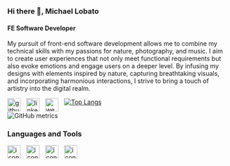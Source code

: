 ### Hi there 👋, Michael Lobato
#### FE Software Developer
My pursuit of front-end software development allows me to combine my technical skills with my passions for nature, photography, and music. I aim to create user experiences that not only meet functional requirements but also evoke emotions and engage users on a deeper level. By infusing my designs with elements inspired by nature, capturing breathtaking visuals, and incorporating harmonious interactions, I strive to bring a touch of artistry into the digital realm.



[<img src='https://cdn.jsdelivr.net/npm/simple-icons@3.0.1/icons/github.svg' alt='github' align="left" width="30px" style="padding-right:10px;">](https://github.com/mrlobatoman)[<img src='https://cdn.jsdelivr.net/npm/simple-icons@3.0.1/icons/linkedin.svg' alt='linkedin' align="left" width="30px" style="padding-right:10px;">](https://www.linkedin.com/in/https://www.linkedin.com/in/mrlobatoman//)[<img src='https://cdn.jsdelivr.net/npm/simple-icons@3.0.1/icons/icloud.svg' alt='website' align="left" width="30px" style="padding-right:10px;">](https://mclobato.com/)  

[![Top Langs](https://github-readme-stats.vercel.app/api/top-langs/?username=mrlobatoman)](https://github.com/anuraghazra/github-readme-stats)

![GitHub metrics](https://metrics.lecoq.io/mrlobatoman)  



### Languages and Tools

<img align="left" alt="icon" width="30px" style="padding-right:10px;" src="https://cdn.jsdelivr.net/gh/devicons/devicon/icons/react/react-original.svg" />
<img align="left" alt="icon" width="30px" style="padding-right:10px;" src="https://cdn.jsdelivr.net/gh/devicons/devicon/icons/javascript/javascript-original.svg" />
<img align="left" alt="icon" width="30px" style="padding-right:10px;" src="https://cdn.jsdelivr.net/gh/devicons/devicon/icons/html5/html5-original.svg" />
<img align="left" alt="icon" width="30px" style="padding-right:10px;" src="https://cdn.jsdelivr.net/gh/devicons/devicon/icons/css3/css3-plain.svg" />





<!--
**mrlobatoman/mrlobatoman** is a ✨ _special_ ✨ repository because its `README.md` (this file) appears on your GitHub profile.

Here are some ideas to get you started:

- 🔭 I’m currently working on ...
- 🌱 I’m currently learning ...
- 👯 I’m looking to collaborate on ...
- 🤔 I’m looking for help with ...
- 💬 Ask me about ...
- 📫 How to reach me: ...
- 😄 Pronouns: ...
- ⚡ Fun fact: ...
-->
